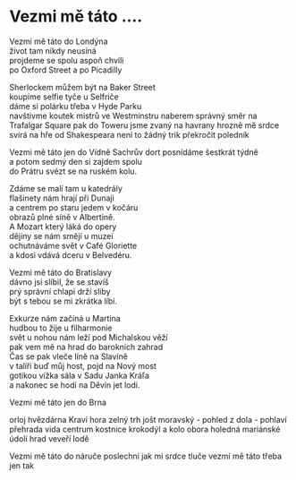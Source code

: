 # Vezmi mě táto ....

Vezmi mě táto do Londýna  
život tam nikdy neusíná    
projdeme se spolu aspoň chvíli  
po Oxford Street a po Picadilly  

Sherlockem můžem být na Baker Street  
koupíme selfie tyče u Selfriče  
dáme si polárku třeba v Hyde Parku  
navštivme koutek mistrů ve Westminstru
naberem správný směr na Trafalgar Square
pak do Toweru jsme zvaný na havrany 
hrozně mě srdce svírá na hře od Shakespeara
není to žádný trik překročit poledník

Vezmi mě táto jen do Vídně
Sachrův dort posnídáme šestkrát týdně  
a potom sedmý den si zajdem spolu  
do Prátru svézt se na ruském kolu.

Zdáme se malí tam u katedrály  
flašinety nám hrají při Dunaji  
a centrem po staru jedem v kočáru  
obrazů plné síně v Albertině.  
A Mozart který láká do opery  
dějiny se nám smějí u muzeí  
ochutnáváme svět v Café Gloriette  
a kdosi vdává dceru v Belvedéru.

Vezmi mě táto do Bratislavy  
dávno jsi slíbil, že se stavíš  
prý správní chlapi drží sliby  
být s tebou se mi zkrátka líbí.  

Exkurze nám začíná u Martina  
hudbou to žije u filharmonie  
svět u nohou nám leží pod Michalskou věží  
pak vem mě na hrad do barokních zahrad  
Čas se pak vleče líně na Slavíně  
v talíři buď můj host, pojd na Nový most  
gotikou vížka sála v Sadu Janka Kráľa  
a nakonec se hodí na Děvín jet lodí.

Vezmi mě táto jen do Brna


orloj
hvězdárna
Kraví hora
zelný trh
jošt moravský - pohled z dola - pohlaví
přehrada
vida centrum
kostnice
krokodýl a kolo
obora holedná
mariánské údolí
hrad veveří
lodě






Vezmi mě táto do náruče
poslechni jak mi srdce tluče
vezmí mě táto třeba jen tak




